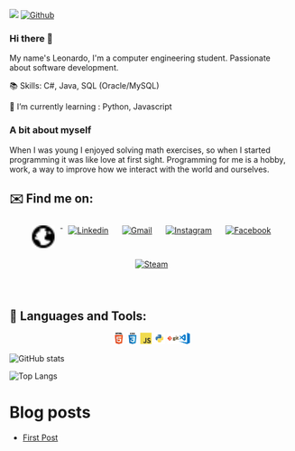![](https://visitor-badge.laobi.icu/badge?page_id=Leo3965.Leo3965)
[![Github](https://img.shields.io/github/followers/Leo3965?label=Follow&style=social)](https://github.com/Leo3965)

### Hi there 👋
My name's Leonardo, I'm a computer engineering student. Passionate about software development.

<!--
**⚡ I’m currently looking for an intern. --> 
📚 Skills: C#, Java, SQL (Oracle/MySQL)

:notebook_with_decorative_cover: I’m currently learning : Python, Javascript

### A bit about myself
When I was young I enjoyed solving math exercises, so when I started programming it was like love at first sight. Programming for me is a hobby, work, a way to improve how we interact with the world and ourselves.


## ✉️ Find me on:

<p align="center">
<a href="https://github.com/Leo3965" target="_blank" rel="noopener noreferrer"> <img src="https://raw.githubusercontent.com/iconic/open-iconic/master/svg/globe.svg"    alt="Git" height="40" style="vertical-align:top; margin:10px"> </a>
<a href="https://www.linkedin.com/in/leonardo3965/" target="_blank" rel="noopener noreferrer"> <img src="https://cdn.jsdelivr.net/npm/simple-icons@v3/icons/linkedin.svg"      alt="Linkedin" height="40" style="vertical-align:top; margin:10px"></a>
<a href="mailto:leonardo.eng3965@gmail.com"> <img src="https://cdn.jsdelivr.net/npm/simple-icons@v3/icons/gmail.svg" alt="Gmail" height="40" style="vertical-align:top;     margin:10px"></a>
<a href="https://www.instagram.com/leonardo.freiitas/"> <img src="https://cdn.jsdelivr.net/npm/simple-icons@3.13.0/icons/instagram.svg" alt="Instagram" height="40" style="vertical-align:top; margin:10px"></a>
<a href="https://www.facebook.com/leo3965"> <img src="https://cdn.jsdelivr.net/npm/simple-icons@3.13.0/icons/facebook.svg" alt="Facebook" height="40" style="vertical-align:top; margin:10px"></a>
 <a href="https://steamcommunity.com/id/leonardo3965/"> <img src="https://cdn.jsdelivr.net/npm/simple-icons@3.13.0/icons/steam.svg" alt="Steam" height="40" style="vertical-align:top; margin:10px"></a>
</p>

<br />


## 🧰 Languages and Tools:

<p align="center"><code><a target="_blank" rel="noopener noreferrer" href="https://raw.githubusercontent.com/github/explore/80688e429a7d4ef2fca1e82350fe8e3517d3494d/topics/html/html.png"><img height="20" src="https://raw.githubusercontent.com/github/explore/80688e429a7d4ef2fca1e82350fe8e3517d3494d/topics/html/html.png" style="max-width:100%;"></a></code>
<code><a target="_blank" rel="noopener noreferrer" href="https://raw.githubusercontent.com/github/explore/80688e429a7d4ef2fca1e82350fe8e3517d3494d/topics/css/css.png"><img height="20" src="https://raw.githubusercontent.com/github/explore/80688e429a7d4ef2fca1e82350fe8e3517d3494d/topics/css/css.png" style="max-width:100%;"></a></code>
<code><a target="_blank" rel="noopener noreferrer" href="https://raw.githubusercontent.com/github/explore/80688e429a7d4ef2fca1e82350fe8e3517d3494d/topics/javascript/javascript.png"><img height="20" src="https://raw.githubusercontent.com/github/explore/80688e429a7d4ef2fca1e82350fe8e3517d3494d/topics/javascript/javascript.png" style="max-width:100%;"></a></code>
<code><a target="_blank" rel="noopener noreferrer" href="https://raw.githubusercontent.com/github/explore/80688e429a7d4ef2fca1e82350fe8e3517d3494d/topics/python/python.png"><img height="20" src="https://raw.githubusercontent.com/github/explore/80688e429a7d4ef2fca1e82350fe8e3517d3494d/topics/python/python.png" style="max-width:100%;"></a></code>
<code><a target="_blank" rel="noopener noreferrer" href="https://raw.githubusercontent.com/github/explore/80688e429a7d4ef2fca1e82350fe8e3517d3494d/topics/git/git.png"><img height="20" src="https://raw.githubusercontent.com/github/explore/80688e429a7d4ef2fca1e82350fe8e3517d3494d/topics/git/git.png" style="max-width:100%;"></a></code><code><a target="_blank" rel="noopener noreferrer" href="https://raw.githubusercontent.com/github/explore/80688e429a7d4ef2fca1e82350fe8e3517d3494d/topics/visual-studio-code/visual-studio-code.png"><img height="20" src="https://raw.githubusercontent.com/github/explore/80688e429a7d4ef2fca1e82350fe8e3517d3494d/topics/visual-studio-code/visual-studio-code.png" style="max-width:100%;"></a></code></p>

![GitHub stats](https://github-readme-stats.vercel.app/api?username=Leo3965&show_icons=true&theme=tokyonight)

![Top Langs](https://github-readme-stats.vercel.app/api/top-langs/?username=Leo3965&theme=tokyonight)

 
# Blog posts
<!-- BLOG-POST-LIST:START -->
- [First Post](https://dev.to/leo3965/first-post-e7)
<!-- BLOG-POST-LIST:END -->
